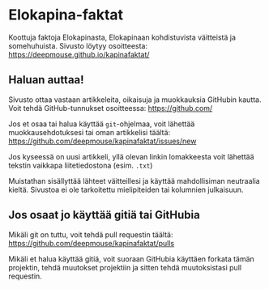 # Elokapina-faktat

Koottuja faktoja Elokapinasta, Elokapinaan kohdistuvista väitteistä ja somehuhuista. Sivusto löytyy osoitteesta: https://deepmouse.github.io/kapinafaktat/

## Haluan auttaa!

Sivusto ottaa vastaan artikkeleita, oikaisuja ja muokkauksia GitHubin kautta. Voit tehdä GitHub-tunnukset osoitteessa: https://github.com/

Jos et osaa tai halua käyttää `git`-ohjelmaa, voit lähettää muokkausehdotuksesi tai oman artikkelisi täältä: https://github.com/deepmouse/kapinafaktat/issues/new

Jos kyseessä on uusi artikkeli, yllä olevan linkin lomakkeesta voit lähettää tekstin vaikkapa liitetiedostona (esim. `.txt`)

Muistathan sisällyttää lähteet väitteillesi ja käyttää mahdollisiman neutraalia kieltä. Sivustoa ei ole tarkoitettu mielipiteiden tai kolumnien julkaisuun.

## Jos osaat jo käyttää gitiä tai GitHubia

Mikäli git on tuttu, voit tehdä pull requestin täältä: https://github.com/deepmouse/kapinafaktat/pulls

Mikäli et halua käyttää gitiä, voit suoraan GitHubia käyttäen forkata tämän projektin, tehdä muutokset projektiin ja sitten tehdä muutoksistasi pull requestin.
